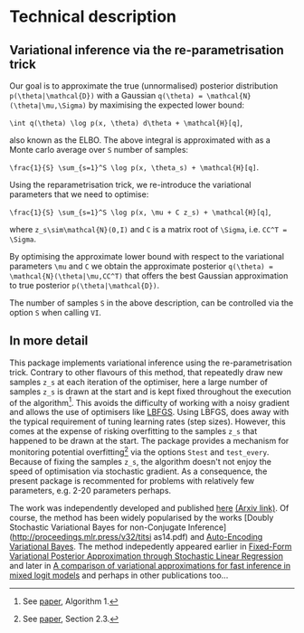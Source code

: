 # Technical description


## Variational inference via the re-parametrisation trick

Our goal is to approximate the true (unnormalised) posterior  distribution ``p(\theta|\mathcal{D})`` with a Gaussian ``q(\theta) = \mathcal{N}(\theta|\mu,\Sigma)`` by 
maximising the expected lower bound:

``\int q(\theta) \log p(x, \theta) d\theta + \mathcal{H}[q]``,

also known as the ELBO. The above integral is approximated with as a Monte carlo average over ``S`` number of samples:

``\frac{1}{S} \sum_{s=1}^S \log p(x, \theta_s) + \mathcal{H}[q]``.

Using the reparametrisation trick, we re-introduce the variational parameters that we need to optimise:

``\frac{1}{S} \sum_{s=1}^S \log p(x, \mu + C z_s) + \mathcal{H}[q]``,

where ``z_s\sim\mathcal{N}(0,I)`` and ``C`` is a matrix root of ``\Sigma``, i.e. ``CC^T = \Sigma``.

By optimising the approximate lower bound with respect to the variational parameters ``\mu`` and ``C`` we obtain the approximate posterior ``q(\theta) = \mathcal{N}(\theta|\mu,CC^T)`` that offers the best Gaussian approximation to true posterior ``p(\theta|\mathcal{D})``.

The number of samples ``S`` in the above description, can be controlled via the option `S` when calling `VI`. 


## In more detail

This package implements variational inference using the re-parametrisation trick.
Contrary to other flavours of this method, that repeatedly draw new samples ``z_s`` at each iteration of the optimiser, here a large number of samples ``z_s`` is drawn
 at the start and is kept fixed throughout the execution of the algorithm[^1].
This avoids the difficulty of working with a noisy gradient and allows the use of optimisers like [LBFGS](https://julianlsolvers.github.io/Optim.jl/stable/#algo/lbfgs/
). Using LBFGS, does away with the typical requirement of tuning learning rates (step sizes). However, this comes at the expense of risking overfitting to the samples ``z_s`` that happened to be drawn at the start. The package provides a mechanism for monitoring potential overfitting[^2] via the options 
`Stest` and `test_every`. Because of fixing the samples  ``z_s``, the algorithm doesn't not enjoy the speed of optimisation via stochastic gradient. As a consequence, 
the present package is recommented for problems with relatively few parameters, e.g. 2-20 parameters perhaps.


The work was independently developed and published [here](https://doi.org/10.1007/s10044-015-0496-9) [(Arxiv link)](https://arxiv.org/pdf/1906.04507.pdf).
Of course, the method has been widely popularised by the works [Doubly Stochastic Variational Bayes for non-Conjugate Inference](http://proceedings.mlr.press/v32/titsi
as14.pdf) and [Auto-Encoding Variational Bayes](https://arxiv.org/abs/1312.6114).
The method indepedently appeared earlier in [Fixed-Form Variational Posterior Approximation through Stochastic Linear Regression](https://arxiv.org/abs/1206.6679) and later in [A comparison of variational approximations for fast inference in mixed logit models](https://link.springer.com/article/10.1007%2Fs00180-015-0638-y) and perhaps in other publications too...


[^1]: See [paper](https://arxiv.org/pdf/1906.04507.pdf), Algorithm 1.
[^2]: See [paper](https://arxiv.org/pdf/1906.04507.pdf), Section 2.3.